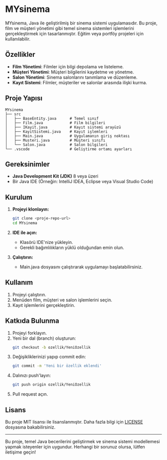 # MYsinema

MYsinema, Java ile geliştirilmiş bir sinema sistemi uygulamasıdır. Bu proje, film ve müşteri yönetimi gibi temel sinema sistemleri işlemlerini gerçekleştirmek için tasarlanmıştır. Eğitim veya portföy projeleri için kullanılabilir.

## Özellikler

- **Film Yönetimi**: Filmler için bilgi depolama ve listeleme.
- **Müşteri Yönetimi**: Müşteri bilgilerini kaydetme ve yönetme.
- **Salon Yönetimi**: Sinema salonlarını tanımlama ve düzenleme.
- **Kayıt Sistemi**: Filmler, müşteriler ve salonlar arasında ilişki kurma.

## Proje Yapısı

```plaintext
MYsinema
├── src
│   ├── BaseEntity.java      # Temel sınıf
│   ├── Film.java            # Film bilgileri
│   ├── IKayit.java          # Kayıt sistemi arayüzü
│   ├── KayitSistemi.java    # Kayıt işlemleri
│   ├── Main.java            # Uygulamanın giriş noktası
│   ├── Musteri.java         # Müşteri sınıfı
│   └── Salon.java           # Salon bilgileri
└── .vscode                  # Geliştirme ortamı ayarları
```

## Gereksinimler

- **Java Development Kit (JDK)** 8 veya üzeri
- Bir Java IDE (Örneğin: IntelliJ IDEA, Eclipse veya Visual Studio Code)

## Kurulum

1. **Projeyi klonlayın:**
   ```bash
   git clone <proje-repo-url>
   cd MYsinema
   ```

2. **IDE ile açın:**
   - Klasörü IDE'nize yükleyin.
   - Gerekli bağımlılıkların yüklü olduğundan emin olun.

3. **Çalıştırın:**
   - Main.java dosyasını çalıştırarak uygulamayı başlatabilirsiniz.

## Kullanım

1. Projeyi çalıştırın.
2. Menüden film, müşteri ve salon işlemlerini seçin.
3. Kayıt işlemlerini gerçekleştirin.

## Katkıda Bulunma

1. Projeyi forklayın.
2. Yeni bir dal (branch) oluşturun:
   ```bash
   git checkout -b ozellik/YeniOzellik
   ```
3. Değişikliklerinizi yapıp commit edin:
   ```bash
   git commit -m 'Yeni bir özellik eklendi'
   ```
4. Dalınızı push'layın:
   ```bash
   git push origin ozellik/YeniOzellik
   ```
5. Pull request açın.

## Lisans

Bu proje MIT lisansı ile lisanslanmıştır. Daha fazla bilgi için [LICENSE](LICENSE) dosyasına bakabilirsiniz.

---

Bu proje, temel Java becerilerini geliştirmek ve sinema sistemi modellemesi yapmak isteyenler için uygundur. Herhangi bir sorunuz olursa, lütfen iletişime geçin!
